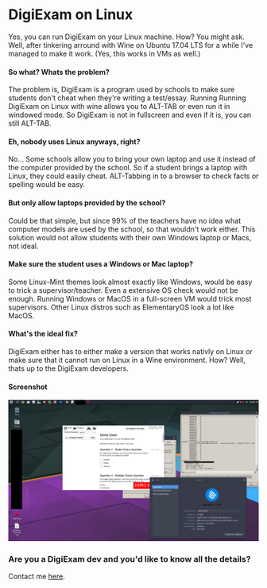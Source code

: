 # DigiExam on Linux

Yes, you can run DigiExam on your Linux machine. How? You might ask.
Well, after tinkering arround with Wine on Ubuntu 17.04 LTS for a while I've managed to make it work.
(Yes, this works in VMs as well.)

#### So what? Whats the problem?
The problem is, DigiExam is a program used by schools to make sure students don't cheat when they're writing a test/essay. Running Running DigiExam on Linux with wine allows you to ALT-TAB or even run it in windowed mode. So DigiExam is not in fullscreen and even if it is, you can still ALT-TAB.

#### Eh, nobody uses Linux anyways, right?
No... Some schools allow you to bring your own laptop and use it instead of the computer provided by the school. 
So if a student brings a laptop with Linux, they could easily cheat. ALT-Tabbing in to a browser to check facts or spelling would be easy.

#### But only allow laptops provided by the school?
Could be that simple, but since 99% of the teachers have no idea what computer models are used by the school, so that wouldn't work either. This solution would not allow students with their own Windows laptop or Macs, not ideal.

#### Make sure the student uses a Windows or Mac laptop?
Some Linux-Mint themes look almost exactly like Windows, would be easy to trick a supervisor/teacher.
Even a extensive OS check would not be enough. Running Windows or MacOS in a full-screen VM would trick most supervisors.
Other Linux distros such as ElementaryOS look a lot like MacOS.

#### What's the ideal fix?
DigiExam either has to either make a version that works nativly on Linux or make sure that it cannot run on Linux in a Wine environment. How? Well, thats up to the DigiExam developers.

#### Screenshot
![Failed to load image :(](https://raw.githubusercontent.com/olback/DigiExam-On-Linux/master/screenshot.png?token=AHqq6d9HtBSxzM0jrqjF8iu3GZpbaZVHks5ZJEE-wA%3D%3D "DigiExam running on Ubuntu 17.04 LTS")

### Are you a DigiExam dev and you'd like to know all the details?
Contact me [here](https://olback.net/contact.php).
